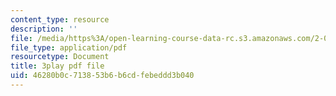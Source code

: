 ```yaml
---
content_type: resource
description: ''
file: /media/https%3A/open-learning-course-data-rc.s3.amazonaws.com/2-003sc-engineering-dynamics-fall-2011/46280b0c713853b6b6cdfebeddd3b040_wzEqF_UQkks.pdf
file_type: application/pdf
resourcetype: Document
title: 3play pdf file
uid: 46280b0c-7138-53b6-b6cd-febeddd3b040
---
```

